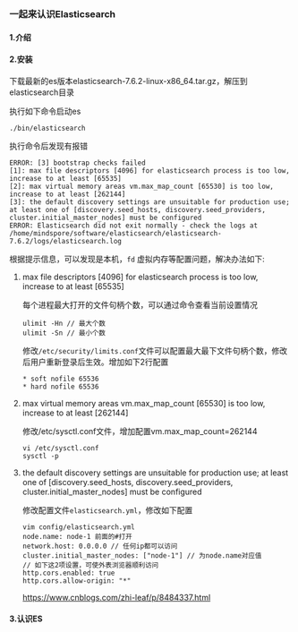 ### 一起来认识Elasticsearch

#### 1.介绍

#### 2.安装

下载最新的es版本elasticsearch-7.6.2-linux-x86_64.tar.gz，解压到elasticsearch目录

执行如下命令启动es

```
./bin/elasticsearch
```

执行命令后发现有报错

```
ERROR: [3] bootstrap checks failed
[1]: max file descriptors [4096] for elasticsearch process is too low, increase to at least [65535]
[2]: max virtual memory areas vm.max_map_count [65530] is too low, increase to at least [262144]
[3]: the default discovery settings are unsuitable for production use; at least one of [discovery.seed_hosts, discovery.seed_providers, cluster.initial_master_nodes] must be configured
ERROR: Elasticsearch did not exit normally - check the logs at /home/mindspore/software/elasticsearch/elasticsearch-7.6.2/logs/elasticsearch.log
```

根据提示信息，可以发现是本机，`fd` 虚拟内存等配置问题，解决办法如下:

1. max file descriptors [4096] for elasticsearch process is too low, increase to at least [65535]

   每个进程最大打开的文件句柄个数，可以通过命令查看当前设置情况

   ```
   ulimit -Hn // 最大个数
   ulimit -Sn // 最小个数
   ```

   修改`/etc/security/limits.conf`文件可以配置最大最下文件句柄个数，修改后用户重新登录后生效。增加如下2行配置

   ```
   * soft nofile 65536
   * hard nofile 65536
   ```

2. max virtual memory areas vm.max_map_count [65530] is too low, increase to at least [262144]

   修改/etc/sysctl.conf文件，增加配置vm.max_map_count=262144

   ```
   vi /etc/sysctl.conf
   sysctl -p
   ```

3. the default discovery settings are unsuitable for production use; at least one of [discovery.seed_hosts, discovery.seed_providers, cluster.initial_master_nodes] must be configured

   修改配置文件`elasticsearch.yml`，修改如下配置

   ```
   vim config/elasticsearch.yml
   node.name: node-1 前面的#打开
   network.host: 0.0.0.0 // 任何ip都可以访问
   cluster.initial_master_nodes: ["node-1"] // 为node.name对应值
   // 如下这2项设置，可使外表浏览器顺利访问
   http.cors.enabled: true
   http.cors.allow-origin: "*"
   ```

   

   https://www.cnblogs.com/zhi-leaf/p/8484337.html

   

#### 3.认识ES